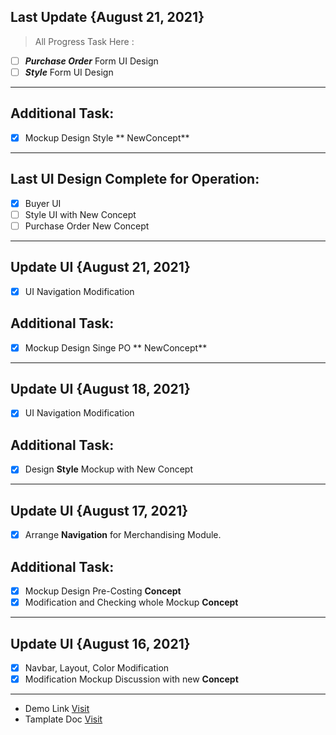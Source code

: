 ## Last Update {August 21, 2021}

> All Progress Task Here :

- [ ] **_Purchase Order_** Form UI Design
- [ ] **_Style_** Form UI Design

---

## Additional Task:

- [x] Mockup Design Style ** NewConcept**

---

## Last UI Design Complete for Operation:

- [x] Buyer UI
- [ ] Style UI with New Concept
- [ ] Purchase Order New Concept

---

## Update UI {August 21, 2021}

- [x] UI Navigation Modification

## Additional Task:

- [x] Mockup Design Singe PO ** NewConcept**

---

## Update UI {August 18, 2021}

- [x] UI Navigation Modification

## Additional Task:

- [x] Design **Style** Mockup with New Concept

---

## Update UI {August 17, 2021}

- [x] Arrange **Navigation** for Merchandising Module.

## Additional Task:

- [x] Mockup Design Pre-Costing **Concept**
- [x] Modification and Checking whole Mockup **Concept**

---

## Update UI {August 16, 2021}

- [x] Navbar, Layout, Color Modification
- [x] Modification Mockup Discussion with new **Concept**

---

- Demo Link
  [Visit](https://pixinvent.com/demo/vuexy-react-admin-dashboard-template/demo-1/dashboard/ecommerce)
- Tamplate Doc
  [Visit](https://pixinvent.com/demo/vuexy-react-admin-dashboard-template/documentation/docs/)
